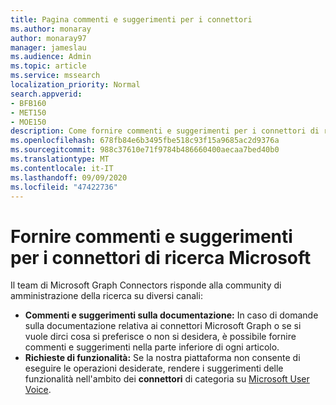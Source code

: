 ```yaml
---
title: Pagina commenti e suggerimenti per i connettori
ms.author: monaray
author: monaray97
manager: jameslau
ms.audience: Admin
ms.topic: article
ms.service: mssearch
localization_priority: Normal
search.appverid:
- BFB160
- MET150
- MOE150
description: Come fornire commenti e suggerimenti per i connettori di ricerca di Microsoft
ms.openlocfilehash: 678fb84e6b3495fbe518c93f15a9685ac2d9376a
ms.sourcegitcommit: 988c37610e71f9784b486660400aecaa7bed40b0
ms.translationtype: MT
ms.contentlocale: it-IT
ms.lasthandoff: 09/09/2020
ms.locfileid: "47422736"
---
```

# <a name="provide-feedback-for-microsoft-search-connectors"></a>Fornire commenti e suggerimenti per i connettori di ricerca Microsoft

Il team di Microsoft Graph Connectors risponde alla community di amministrazione della ricerca su diversi canali:

* **Commenti e suggerimenti sulla documentazione:** In caso di domande sulla documentazione relativa ai connettori Microsoft Graph o se si vuole dirci cosa si preferisce o non si desidera, è possibile fornire commenti e suggerimenti nella parte inferiore di ogni articolo.
* **Richieste di funzionalità:** Se la nostra piattaforma non consente di eseguire le operazioni desiderate, rendere i suggerimenti delle funzionalità nell'ambito dei **connettori** di categoria su [Microsoft User Voice](https://microsoftsearch.uservoice.com/forums/926998-connectors).
